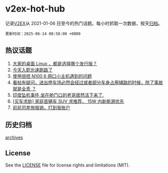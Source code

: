 # v2ex-hot-hub

 记录[V2EX](https://www.v2ex.com/)从 2021-01-06 日至今的热门话题。每小时抓取一次数据，按天[归档](archives)。

`更新时间：2025-06-14 08:58:00 +0800`

## 热议话题

1. [大家的桌面 Linux ，都是选择哪个发行版？](https://www.v2ex.com/t/1138317)
1. [今天入职光速跑路了](https://www.v2ex.com/t/1138378)
1. [使用倍控 N100 6 网口小主机遇到的问题](https://www.v2ex.com/t/1138283)
1. [看帖有疑问，进出停车场必然会经过或者部分车身占用辅路的时候，除了事故就是全责 ？](https://www.v2ex.com/t/1138335)
1. [印度坠机事件,坐在舱门口的老哥居然活下来了.](https://www.v2ex.com/t/1138319)
1. [[买车求助] 家庭首辆车 SUV 求推荐， 15W 内新能源优先](https://www.v2ex.com/t/1138412)
1. [前前司差旅报销，打到我账户](https://www.v2ex.com/t/1138438)

## 历史归档

[archives](archives)

## License

See the [LICENSE](LICENSE) file for license rights and limitations (MIT).
